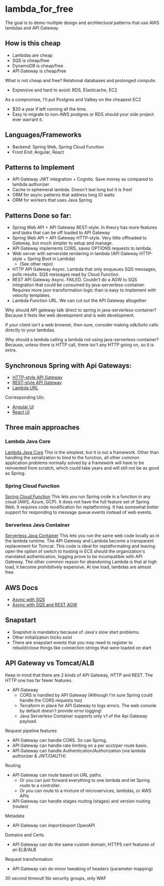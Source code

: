 # lambda_for_free
The goal is to demo multiple design and architectural patterns that use AWS lambdas and API Gateway.


## How is this cheap
- Lambdas are cheap
- SQS is cheap/free
- DynamoDB is cheap/free
- API Gateway is cheap/free

What is not cheap and free? Relational databases and prolonged compute.
- Expensive and hard to avoid: RDS, Elasticache, EC2

As a compromise, I'll put Postgres and Valkey on the cheapest EC2
- $30 a year if left running all the time.
- Easy to migrate to non-AWS postgres or RDS should your side project ever warrant it.

## Languages/Frameworks
- Backend: Spring Web, Spring Cloud Function
- Front End: Angular, React

## Patterns to Implement
- API Gateway JWT integration + Cognito. Save money as compared to lambda authorizer
- Cache in ephemeral lambda. Doesn't last long but it is free!
- ORM for async patterns that address long IO waits
- ORM for workers that uses Java Spring

## Patterns Done so far:
- Spring Web API + API Gateway REST-style. In theory has more features and tasks that can be off loaded to API Gateway
- Spring Web API + API Gateway HTTP-style. Very little offloaded to Gateway, but much simpler to setup and manage.
- API Gateway implements CORS, saves OPTIONS requests to lambda.
- Web server with serverside rendering in lambda (API Gateway HTTP-style +  Spring Boot in Lambda)
  - (See other repo)
- HTTP API Gateway Async. Lambda that only enqueues SQS messages, polls results. SQS messages read by Cloud Function.
- REST API Gateway Async. FAILED. Couldn't do a AGW to SQS integration that could be consumed by java-serverless-container. Requires more json transformation logic than is easy to implement with velocity templates.
- Lambda Function URL. We can cut out the API Gateway altogether

Why should API gateway talk direct to spring in java-serverless-container? Because it feels like web development and is web development.

If your client isn't a web browser, then sure, consider making sdk/boto calls directly to your lambdas.

Why should a lambda calling a lambda not using java-serverless-container? Because, unless there is HTTP call, there isn't any HTTP going on, so it is extra.


## Synchronous Spring with Api Gateways:
- [HTTP-style API Gateway](https://hlg0m0h7e6.execute-api.us-east-2.amazonaws.com/swagger-ui/index.html)
- [REST-style API Gateway](https://44jbtw6uf2.execute-api.us-east-2.amazonaws.com/swagger-ui/index.html)
- [Lambda URL](https://dvp2vc6yahnwh45holl2mpq5yq0yfdrl.lambda-url.us-east-2.on.aws/swagger-ui/index.html)

Corresponding UIs:
- [Angular UI](http://lambda-for-free-angular-rsqghyhhgkus.s3-website.us-east-2.amazonaws.com/)
- [React UI](http://lambda-for-free-react-rsqghyhhgkus.s3-website.us-east-2.amazonaws.com/)


## Three main approaches
### Lambda Java Core
[Lambda Java Core](https://docs.aws.amazon.com/lambda/latest/dg/lambda-java.html) This is the simplest, but it is not a framework. Other than handling the serialization to bind to the function, all other common application problems normally solved by a framework will have to be reinvented from scratch, which could take years and will still not be as good as Spring.


### Spring Cloud Function
[Spring Cloud Function](https://docs.spring.io/spring-cloud-function/docs/current/reference/html/spring-cloud-function.html) This lets you run Spring code in a function in any cloud (AWS, Azure, GCP). It does not have the full feature set of Spring Web. It requires code modification for replatforming. It has somewhat better support for responding to message queue events instead of web events.

### Serverless Java Container
[Serverless Java Container](https://github.com/aws/serverless-java-container/wiki/Quick-start---Spring-Boot3) This lets you run the same web code locally as in the lambda runtime. The API Gateway and Lambda become a transparent replacement for Tomcat. This code is ideal for replatformating and leaving open the option of switch to hosting in ECS should the organization's mandated authentication, logging prove to be incompatible with API Gateway. The other common reason for abandoning Lambda is that at high load, it become prohibitively expensive. At low load, lambdas are almost free.


## AWS Docs
- [Async with SQS](https://docs.aws.amazon.com/prescriptive-guidance/latest/patterns/integrate-amazon-api-gateway-with-amazon-sqs-to-handle-asynchronous-rest-apis.html)
- [Async with SQS and REST AGW](https://github.com/aws-samples/asynchronous-event-processing-api-gateway-sqs-cdk)

## Snapstart
- Snapshot is mandatory because of Java's slow start problems.
- Other initialization tricks exist
- There are snapstart events that you may need to register to rebuild/close things like connection strings that were loaded on start

## API Gateway vs Tomcat/ALB

Keep in mind that there are 2 kinds of API Gateway, HTTP and REST. The HTTP one has far fewer features.

- API Gateway
  - CORS is handled by API Gateway (Although I'm sure Spring could handle the CORS requests too)
  - Terraform in place for API Gateway to logs errors. The web console by default doesn't provide error logging!
  - Java Serverless Container supports only v1 of the Api Gateway payload.

Request pipeline features
- API Gateway can handle CORS. So can Spring.
- API Gateway can handle rate limiting on a per acct/per route basis.
- API Gateway can handle Authentication/Authorization (via lambda authorizer & JWT/OAUTH)

Routing
- API Gateway can route based on URL paths.
  - Or you can just forward everything to one lambda and let Spring route to a controller.
  - Or you can route to a mixture of microservices, lambdas, or AWS APIs
- API Gateway can handle stages routing (stages) and version routing (routes)

Metadata
- API Gateway can import/export OpenAPI

Domains and Certs
- API Gateway can do the same custom domain, HTTPS cert features of an ELB/ALB

Request transformation
- API Gateway can do minor tweaking of headers (parameter mapping)

30 second timeout!
No security groups, only WAF
